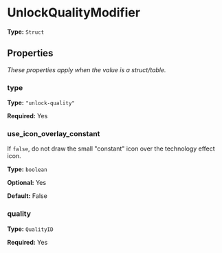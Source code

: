 # UnlockQualityModifier

**Type:** `Struct`

## Properties

*These properties apply when the value is a struct/table.*

### type

**Type:** `"unlock-quality"`

**Required:** Yes

### use_icon_overlay_constant

If `false`, do not draw the small "constant" icon over the technology effect icon.

**Type:** `boolean`

**Optional:** Yes

**Default:** False

### quality

**Type:** `QualityID`

**Required:** Yes

